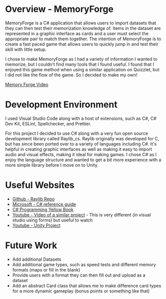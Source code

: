 # Overview - MemoryForge

MemoryForge is a C# application that allows users to import datasets that they can then test their memorization knowledge of. Items in the dataset are represented in a graphic interface as cards and a user must select the appropriate pair to match them together. The intention of MemoryForge is to create a fast paced game that allows users to quickly jump in and test their skill with little setup.

I chose to make MemoryForge as I had a variety of information I wanted to memorize, but I couldn't find many tools that I found useful. I found that I enjoyed this game method when using a similar application on Quizzlet, but I did not like the flow of the game. So I decided to make my own!

[Memory Forge Video](https://www.youtube.com/watch?v=tUT6BvJYvjo)

# Development Environment

I used Visual Studio Code along with a host of extensions, such as C#, C# Dev Kit, ESLint, Spellchecker, and Prettier.

For this project I decided to use C# along with a very fun open source development library called Raylib_cs. Raylib originally was developed for C, but has since been ported over to a variety of languages including C#. It's helpful in creating graphic interfaces as well as making it easy to import audio and visual effects, making it ideal for making games. I chose C# as I enjoy the language structure and wanted to get a bit more experience with a more simple library before I move on to Unity.

# Useful Websites

- [Github - Raylib Repo](https://github.com/raylib-cs/raylib-cs)
- [Microsoft - C# reference guide](https://learn.microsoft.com/en-us/dotnet/csharp/language-reference/)
- [C# Programming Yellow Book](https://static1.squarespace.com/static/5019271be4b0807297e8f404/t/5824ad58f7e0ab31fc216843/1478798685347/CSharp+Book+2016+Rob+Miles+8.2.pdf)
- [Youtube - Video of a similar project](https://www.youtube.com/watch?v=frDKP-A71W0) - This is very different (in visual studio using forms) but useful to watch
- [Youtube - Unity Project](https://www.youtube.com/watch?v=J2mja7s4SFg&list=PLZhNP5qJ2IA2DA4bzDyxFMs8yogVQSrjW&index=7)

# Future Work

- Add additional Datasets
- Add additional game types, such as speed tests and different memory formats (maps or fill in the blank)
- Provide users with a format they can then fill out and upload as a dataset
- Add an abstract Card class that allows me to make difference card types for a more dynamic gameplay (bonus points or something like that)
